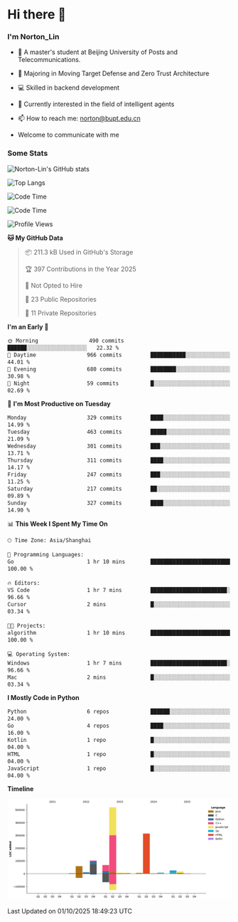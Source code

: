 
# Hi there 👋

### I'm Norton_Lin
- 🏫 A master's student at Beijing University of Posts and Telecommunications.
- 🌱 Majoring in Moving Target Defense and Zero Trust Architecture
- 💻 Skilled in backend development
- 🤖 Currently interested in the field of intelligent agents
- 📫 How to reach me: [norton@bupt.edu.cn](mailto:norton@bupt.edu.cn)

- Welcome to communicate with me

### Some Stats
![Norton-Lin's GitHub stats](https://github-readme-stats.vercel.app/api?username=Norton-Lin&count_private=true&show_icons=true&theme=radical)

![Top Langs](https://github-readme-stats.vercel.app/api/top-langs/?username=Norton-Lin&langs_count=10&layout=compact)

![Code Time](https://github-readme-stats.vercel.app/api/wakatime?username=Norton_Lin)

<!--START_SECTION:waka-->
![Code Time](http://img.shields.io/badge/Code%20Time-1%2C027%20hrs%205%20mins-blue)

![Profile Views](http://img.shields.io/badge/Profile%20Views-0-blue)

**🐱 My GitHub Data** 

> 📦 211.3 kB Used in GitHub's Storage 
 > 
> 🏆 397 Contributions in the Year 2025
 > 
> 🚫 Not Opted to Hire
 > 
> 📜 23 Public Repositories 
 > 
> 🔑 11 Private Repositories 
 > 
**I'm an Early 🐤** 

```text
🌞 Morning                490 commits         ██████░░░░░░░░░░░░░░░░░░░   22.32 % 
🌆 Daytime                966 commits         ███████████░░░░░░░░░░░░░░   44.01 % 
🌃 Evening                680 commits         ████████░░░░░░░░░░░░░░░░░   30.98 % 
🌙 Night                  59 commits          █░░░░░░░░░░░░░░░░░░░░░░░░   02.69 % 
```
📅 **I'm Most Productive on Tuesday** 

```text
Monday                   329 commits         ████░░░░░░░░░░░░░░░░░░░░░   14.99 % 
Tuesday                  463 commits         █████░░░░░░░░░░░░░░░░░░░░   21.09 % 
Wednesday                301 commits         ███░░░░░░░░░░░░░░░░░░░░░░   13.71 % 
Thursday                 311 commits         ████░░░░░░░░░░░░░░░░░░░░░   14.17 % 
Friday                   247 commits         ███░░░░░░░░░░░░░░░░░░░░░░   11.25 % 
Saturday                 217 commits         ██░░░░░░░░░░░░░░░░░░░░░░░   09.89 % 
Sunday                   327 commits         ████░░░░░░░░░░░░░░░░░░░░░   14.90 % 
```


📊 **This Week I Spent My Time On** 

```text
🕑︎ Time Zone: Asia/Shanghai

💬 Programming Languages: 
Go                       1 hr 10 mins        █████████████████████████   100.00 % 

🔥 Editors: 
VS Code                  1 hr 7 mins         ████████████████████████░   96.66 % 
Cursor                   2 mins              █░░░░░░░░░░░░░░░░░░░░░░░░   03.34 % 

🐱‍💻 Projects: 
algorithm                1 hr 10 mins        █████████████████████████   100.00 % 

💻 Operating System: 
Windows                  1 hr 7 mins         ████████████████████████░   96.66 % 
Mac                      2 mins              █░░░░░░░░░░░░░░░░░░░░░░░░   03.34 % 
```

**I Mostly Code in Python** 

```text
Python                   6 repos             ██████░░░░░░░░░░░░░░░░░░░   24.00 % 
Go                       4 repos             ████░░░░░░░░░░░░░░░░░░░░░   16.00 % 
Kotlin                   1 repo              █░░░░░░░░░░░░░░░░░░░░░░░░   04.00 % 
HTML                     1 repo              █░░░░░░░░░░░░░░░░░░░░░░░░   04.00 % 
JavaScript               1 repo              █░░░░░░░░░░░░░░░░░░░░░░░░   04.00 % 
```



**Timeline**

![Lines of Code chart](https://raw.githubusercontent.com/Norton-Lin/Norton-Lin/main/assets/bar_graph.png)


 Last Updated on 01/10/2025 18:49:23 UTC
<!--END_SECTION:waka-->
